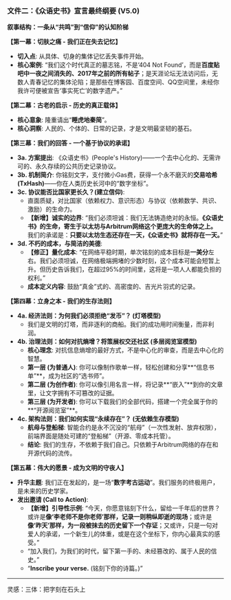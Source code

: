 


### **文件二：《众语史书》宣言最终纲要 (V5.0)**

**叙事结构：一条从“共鸣”到“信仰”的认知阶梯**

**【第一幕：切肤之痛 - 我们正在失去记忆】**
*   **切入点**: 从具体、切身的集体记忆丢失事件开始。
*   **核心案例**: “我们这个时代真正的墓志铭，不是‘404 Not Found’，而是**百度贴吧中一夜之间消失的、2017年之前的所有帖子**；是天涯论坛无法访问后，无数人青春记忆的集体沦陷；是那些在博客园、百度空间、QQ空间里，未经你我许可便被宣告‘事实死亡’的数字遗产。”

**【第二幕：古老的启示 - 历史的真正载体】**
*   **核心意象**: 隆重请出“**睡虎地秦简**”。
*   **核心洞察**: 人民的、个体的、日常的记录，才是文明最坚韧的基石。

**【第三幕：我们的回答 - 一个基于协议的承诺】**
*   **3a. 方案提出**: 《众语史书》(People's History)——一个去中心化的、无需许可的、永久存续的公共历史记录协议。
*   **3b. 机制简介**: 你铭刻文字，支付微小Gas费，获得一个永不磨灭的**交易哈希 (TxHash)**——你在人类历史长河中的“数字坐标”。
*   **3c. 协议能否比国家更长久？(建立信仰)**:
    *   直面质疑，对比国家（依赖权力、意识形态）与协议（依赖数学、共识、激励）的生命力。
    *   **【新增】诚实的边界**: “我们必须坦诚：我们无法铸造绝对的永恒。**《众语史书》的生命，寄生于以太坊与Arbitrum网络这个更庞大的生命体之上。** 我们的承诺是：**只要以太坊生态还存在一天，《众语史书》就将存在一天。**”
*   **3d. 不朽的成本，与简洁的美德**:
    *   **【修正】量化成本**: “在网络平稳时期，单次铭刻的成本目标是**一美分**左右。我们必须坦诚，在网络极端拥堵的少数时刻，这个成本可能会短暂上升。但历史告诉我们，在超过95%的时间里，这将是一项人人都能负担的权利。”
    *   **成本定义内容**: 鼓励“真金”式的、高密度的、吉光片羽式的记录。

**【第四幕：立身之本 - 我们的生存法则】**
*   **4a. 经济法则：为何我们必须拒绝“发币”？ (灯塔模型)**
    *   我们是文明的灯塔，而非逐利的商船。我们的成功用时间衡量，而非利润。
*   **4b. 治理法则：如何对抗熵增？将策展权交还社区 (多层阅览室模型)**
    *   **核心理念**: 对抗信息熵增的最好方式，不是中心化的审查，而是去中心化的智慧。
    *   **第一层 (为普通人)**: 你可以像制作歌单一样，轻松创建和分享**“信息书单”**，成为社区的“选书师”。
    *   **第二层 (为创作者)**: 你可以像引用名言一样，将记录**“嵌入”**到你的文章里，让文字拥有不可篡改的证据。
    *   **第三层 (为开发者)**: 你可以下载我们的全部代码，搭建一个完全属于你的**“开源阅览室”**。
*   **4c. 架构法则：我们如何实现“永续存在”？ (无依赖生存模型)**
    *   **航母与登船梯**: 智能合约是永不沉没的“航母”（一次性发射、放弃权限），前端界面是随处可建的“登船梯”（开源、零成本托管）。
    *   **结论**: 我们的生存，不依赖于我们自己。只依赖于Arbitrum网络的存在和开源代码的流传。

**【第五幕：伟大的愿景 - 成为文明的守夜人】**
*   **升华主题**: 我们正在发起的，是一场“**数字考古运动**”。我们服务的终极用户，是未来的历史学家。
*   **发出邀请 (Call to Action)**:
    *   **【新增】引导性示例**: “今天，你愿意铭刻下什么，留给一千年后的世界？或许是**像‘李老师不是你老师’那样，记录一则稍纵即逝的现场**；或许是**像‘昨天’那样，为一段被抹去的历史留下一个存证**；又或许，只是一句对爱人的承诺，一个新生儿的体重，或是在这个坐标下，你内心最真实的感受。”
    *   “加入我们，为我们的时代，留下第一手的、未经篡改的、属于人民的信史。”
    *   “**Inscribe your verse.** (铭刻下你的诗篇。)”

---

灵感：三体：把字刻在石头上